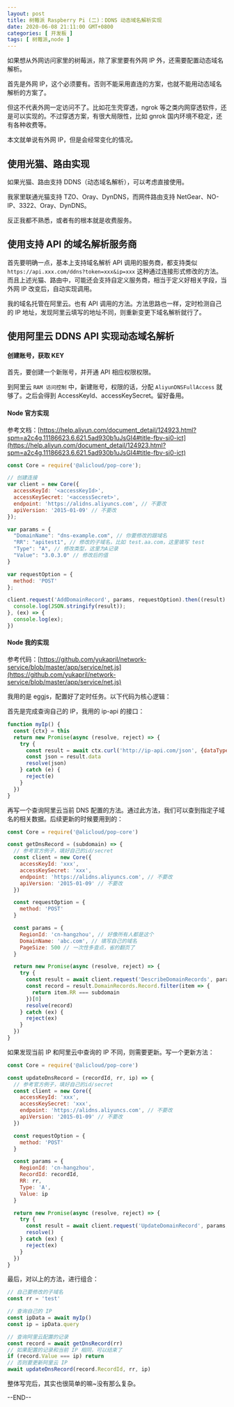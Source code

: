 ```yaml
---
layout: post
title: 树莓派 Raspberry Pi (二)：DDNS 动态域名解析实现
date: 2020-06-08 21:11:00 GMT+0800
categories: [ 开发板 ]
tags: [ 树莓派,node ]
---
```


如果想从外网访问家里的树莓派，除了家里要有外网 IP 外，还需要配置动态域名解析。

<!-- more -->

首先是外网 IP，这个必须要有。否则不能采用直连的方案，也就不能用动态域名解析的方案了。

但这不代表外网一定访问不了。比如花生壳穿透，ngrok 等之类内网穿透软件，还是可以实现的。不过穿透方案，有很大局限性，比如 gnrok 国内环境不稳定，还有各种收费等。

本文就单说有外网 IP，但是会经常变化的情况。

## 使用光猫、路由实现

如果光猫、路由支持 DDNS（动态域名解析），可以考虑直接使用。

我家里联通光猫支持 TZO、Oray、DynDNS，而网件路由支持 NetGear、NO-IP、3322、Oray、DynDNS。

反正我都不熟悉，或者有的根本就是收费服务。

## 使用支持 API 的域名解析服务商

首先要明确一点，基本上支持域名解析 API 调用的服务商，都支持类似 `https://api.xxx.com/ddns?token=xxx&ip=xxx` 这种通过连接形式修改的方法。而且上述光猫、路由中，可能还会支持自定义服务商，相当于定义好相关字段，当外网
IP 改变后，自动实现调用。

我的域名托管在阿里云。也有 API 调用的方法。方法思路也一样，定时检测自己的 IP 地址，发现阿里云填写的地址不同，则重新变更下域名解析就行了。

## 使用阿里云 DDNS API 实现动态域名解析

#### 创建账号，获取 KEY

首先，要创建一个新账号，并开通 API 相应权限权限。

到阿里云 `RAM 访问控制` 中，新建账号，权限的话，分配 `AliyunDNSFullAccess` 就够了。之后会得到 AccessKeyId、accessKeySecret。留好备用。

#### Node 官方实现

参考文档：[https://help.aliyun.com/document_detail/124923.html?spm=a2c4g.11186623.6.621.5ad930b1uJsGI4#title-fbv-si0-ict](https://help.aliyun.com/document_detail/124923.html?spm=a2c4g.11186623.6.621.5ad930b1uJsGI4#title-fbv-si0-ict)

```js
const Core = require('@alicloud/pop-core');

// 创建连接
var client = new Core({
  accessKeyId: '<accessKeyId>',
  accessKeySecret: '<accessSecret>',
  endpoint: 'https://alidns.aliyuncs.com', // 不要改
  apiVersion: '2015-01-09' // 不要改
});

var params = {
  "DomainName": "dns-example.com", // 你要修改的跟域名
  "RR": "apitest1", // 修改的子域名，比如 test.aa.com，这里填写 test
  "Type": "A", // 修改类型，这里为A记录
  "Value": "3.0.3.0" // 修改后的值
}

var requestOption = {
  method: 'POST'
};

client.request('AddDomainRecord', params, requestOption).then((result) => {
  console.log(JSON.stringify(result));
}, (ex) => {
  console.log(ex);
})
```

#### Node 我的实现

参考代码：[https://github.com/yukapril/network-service/blob/master/app/service/net.js](https://github.com/yukapril/network-service/blob/master/app/service/net.js)

我用的是 eggjs，配置好了定时任务。以下代码为核心逻辑：

首先是完成查询自己的 IP，我用的 ip-api 的接口：

```js
function myIp() {
  const {ctx} = this
  return new Promise(async (resolve, reject) => {
    try {
      const result = await ctx.curl('http://ip-api.com/json', {dataType: 'json'})
      const json = result.data
      resolve(json)
    } catch (e) {
      reject(e)
    }
  })
}  
```

再写一个查询阿里云当前 DNS 配置的方法。通过此方法，我们可以查到指定子域名的相关数据。后续更新的时候要用到的：

```js
const Core = require('@alicloud/pop-core')

const getDnsRecord = (subdomain) => {
  // 参考官方例子，填好自己的id/secret
  const client = new Core({
    accessKeyId: 'xxx',
    accessKeySecret: 'xxx',
    endpoint: 'https://alidns.aliyuncs.com', // 不要改
    apiVersion: '2015-01-09' // 不要改
  })

  const requestOption = {
    method: 'POST'
  }

  const params = {
    RegionId: 'cn-hangzhou', // 好像所有人都是这个
    DomainName: 'abc.com', // 填写自己的域名
    PageSize: 500 // 一次性多查点，省的翻页了
  }

  return new Promise(async (resolve, reject) => {
    try {
      const result = await client.request('DescribeDomainRecords', params, requestOption)
      const record = result.DomainRecords.Record.filter(item => {
        return item.RR === subdomain
      })[0]
      resolve(record)
    } catch (ex) {
      reject(ex)
    }
  })
}
```

如果发现当前 IP 和阿里云中查询的 IP 不同，则需要更新。写一个更新方法：

```js
const Core = require('@alicloud/pop-core')

const updateDnsRecord = (recordId, rr, ip) => {
  // 参考官方例子，填好自己的id/secret
  const client = new Core({
    accessKeyId: 'xxx',
    accessKeySecret: 'xxx',
    endpoint: 'https://alidns.aliyuncs.com', // 不要改
    apiVersion: '2015-01-09' // 不要改
  })

  const requestOption = {
    method: 'POST'
  }

  const params = {
    RegionId: 'cn-hangzhou',
    RecordId: recordId,
    RR: rr,
    Type: 'A',
    Value: ip
  }

  return new Promise(async (resolve, reject) => {
    try {
      const result = await client.request('UpdateDomainRecord', params, requestOption)
      resolve()
    } catch (ex) {
      reject(ex)
    }
  })
}
```

最后，对以上的方法，进行组合：

```js
// 自己要修改的子域名
const rr = 'test'

// 查询自己的 IP
const ipData = await myIp()
const ip = ipData.query

// 查询阿里云配置的记录
const record = await getDnsRecord(rr)
// 如果配置的记录和当前 IP 相同，可以结束了
if (record.Value === ip) return
// 否则要更新阿里云 IP
await updateDnsRecord(record.RecordId, rr, ip)
```

整体写完后，其实也很简单的嘛~没有那么复杂。

--END--
